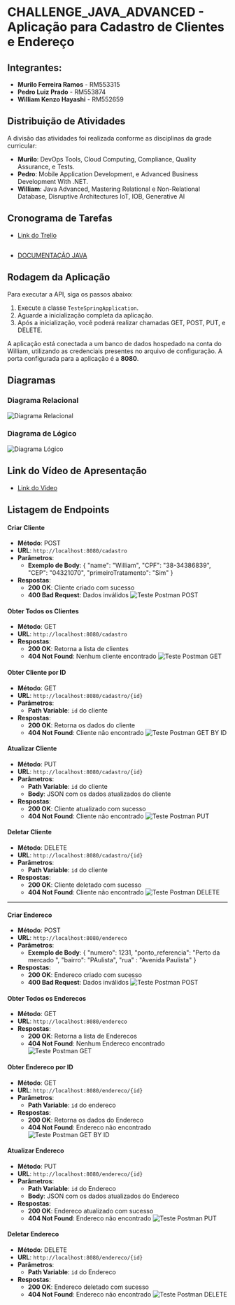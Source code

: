 # CHALLENGE_JAVA_ADVANCED - Aplicação para Cadastro de Clientes e Endereço

## Integrantes:
- **Murilo Ferreira Ramos** - RM553315
- **Pedro Luiz Prado** - RM553874
- **William Kenzo Hayashi** - RM552659

## Distribuição de Atividades
A divisão das atividades foi realizada conforme as disciplinas da grade curricular:

- **Murilo**: DevOps Tools, Cloud Computing, Compliance, Quality Assurance, e Tests.
- **Pedro**: Mobile Application Development, e Advanced Business Development With .NET.
- **William**: Java Advanced, Mastering Relational e Non-Relational Database, Disruptive Architectures IoT, IOB, Generative AI

## Cronograma de Tarefas
- [Link do Trello](https://trello.com/invite/b/6701a3ed3d57ce4ab46300fd/ATTI2c7cf38c5ce5cc04465175370f7a3aedF74A7B2D/backlog-odontoprev)

##
- [DOCUMENTAÇÃO JAVA](Documentos/Documentação/DOCUMENTAÇÃO%20JAVA.pdf)

## Rodagem da Aplicação
Para executar a API, siga os passos abaixo:

1. Execute a classe `TesteSpringApplication`.
2. Aguarde a inicialização completa da aplicação.
3. Após a inicialização, você poderá realizar chamadas GET, POST, PUT, e DELETE.

A aplicação está conectada a um banco de dados hospedado na conta do William, utilizando as credenciais presentes no arquivo de configuração. A porta configurada para a aplicação é a **8080**.

## Diagramas
### Diagrama Relacional
![Diagrama Relacional](Documentos/Relacional.png)

### Diagrama de Lógico
![Diagrama Lógico](Documentos/Logical.png)

## Link do Vídeo de Apresentação
- [Link do Vídeo](https://youtu.be/zDa0eHVw5kU)

## Listagem de Endpoints

#### Criar Cliente
- **Método**: POST
- **URL**: `http://localhost:8080/cadastro`
- **Parâmetros**: 
  - **Exemplo de Body**:
  {
	"name": "William",
    "CPF": "38-34386839",
    "CEP": "04321070",
    "primeiroTratamento": "Sim"
}
- **Respostas**:
  - **200 OK**: Cliente criado com sucesso
  - **400 Bad Request**: Dados inválidos
![Teste Postman POST](Documentos/POST_JAVA.png)


#### Obter Todos os Clientes
- **Método**: GET
- **URL**: `http://localhost:8080/cadastro`
- **Respostas**:
  - **200 OK**: Retorna a lista de clientes
  - **404 Not Found**: Nenhum cliente encontrado
![Teste Postman GET](Documentos/GET_JAVA.png)

#### Obter Cliente por ID
- **Método**: GET
- **URL**: `http://localhost:8080/cadastro/{id}`
- **Parâmetros**: 
  - **Path Variable**: `id` do cliente
- **Respostas**:
  - **200 OK**: Retorna os dados do cliente
  - **404 Not Found**: Cliente não encontrado
![Teste Postman GET BY ID](Documentos/get_by_id.png)


#### Atualizar Cliente
- **Método**: PUT
- **URL**: `http://localhost:8080/cadastro/{id}`
- **Parâmetros**: 
  - **Path Variable**: `id` do cliente
  - **Body**: JSON com os dados atualizados do cliente
- **Respostas**:
  - **200 OK**: Cliente atualizado com sucesso
  - **404 Not Found**: Cliente não encontrado
  ![Teste Postman PUT](Documentos/UPDATE.png)

#### Deletar Cliente
- **Método**: DELETE
- **URL**: `http://localhost:8080/cadastro/{id}`
- **Parâmetros**: 
  - **Path Variable**: `id` do cliente
- **Respostas**:
  - **200 OK**: Cliente deletado com sucesso
  - **404 Not Found**: Cliente não encontrado
![Teste Postman DELETE](Documentos/delete.png)


***


#### Criar Endereco
- **Método**: POST
- **URL**: `http://localhost:8080/endereco`
- **Parâmetros**: 
  - **Exemplo de Body**:
{
    "numero": 1231,
    "ponto_referencia": "Perto da mercado ",
    "bairro": "PAulista",
    "rua" : "Avenida Paulista"
}
- **Respostas**:
  - **200 OK**: Endereco criado com sucesso
  - **400 Bad Request**: Dados inválidos
![Teste Postman POST](Documentos/POST_ENDERECO.png)

#### Obter Todos os Enderecos
- **Método**: GET
- **URL**: `http://localhost:8080/endereco`
- **Respostas**:
  - **200 OK**: Retorna a lista de Enderecos
  - **404 Not Found**: Nenhum Endereco encontrado
![Teste Postman GET](Documentos/GET_ENDERECO.png)

#### Obter Endereco por ID
- **Método**: GET
- **URL**: `http://localhost:8080/endereco/{id}`
- **Parâmetros**: 
  - **Path Variable**: `id` do endereco
- **Respostas**:
  - **200 OK**: Retorna os dados do Endereco
  - **404 Not Found**: Endereco não encontrado
![Teste Postman GET BY ID](Documentos/GET_BY_ID_ENDERECO.png)



#### Atualizar Endereco
- **Método**: PUT
- **URL**: `http://localhost:8080/endereco/{id}`
- **Parâmetros**: 
  - **Path Variable**: `id` do Endereco
  - **Body**: JSON com os dados atualizados do Endereco
- **Respostas**:
  - **200 OK**: Endereco atualizado com sucesso
  - **404 Not Found**: Endereco não encontrado
  ![Teste Postman PUT](Documentos/PUT_ENDERECO.png)

#### Deletar Endereco
- **Método**: DELETE
- **URL**: `http://localhost:8080/endereco/{id}`
- **Parâmetros**: 
  - **Path Variable**: `id` do Endereco
- **Respostas**:
  - **200 OK**: Endereco deletado com sucesso
  - **404 Not Found**: Endereco não encontrado
![Teste Postman DELETE](Documentos/DELETE_ENDERECO.png)
